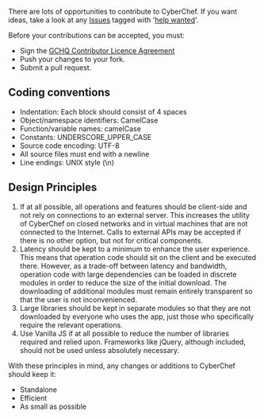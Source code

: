 There are lots of opportunities to contribute to CyberChef. If you want ideas, take a look at any [Issues](https://github.com/gchq/CyberChef/issues) tagged with '[help wanted](https://github.com/gchq/CyberChef/labels/help%20wanted)'.

Before your contributions can be accepted, you must:

 - Sign the [GCHQ Contributor Licence Agreement](https://cla-assistant.io/gchq/CyberChef)
 - Push your changes to your fork.
 - Submit a pull request.


## Coding conventions

* Indentation: Each block should consist of 4 spaces
* Object/namespace identifiers: CamelCase
* Function/variable names: camelCase
* Constants: UNDERSCORE_UPPER_CASE
* Source code encoding: UTF-8
* All source files must end with a newline
* Line endings: UNIX style (\n)


## Design Principles

1. If at all possible, all operations and features should be client-side and not rely on connections to an external server. This increases the utility of CyberChef on closed networks and in virtual machines that are not connected to the Internet. Calls to external APIs may be accepted if there is no other option, but not for critical components.
2. Latency should be kept to a minimum to enhance the user experience. This means that operation code should sit on the client and be executed there. However, as a trade-off between latency and bandwidth, operation code with large dependencies can be loaded in discrete modules in order to reduce the size of the initial download. The downloading of additional modules must remain entirely transparent so that the user is not inconvenienced.
3. Large libraries should be kept in separate modules so that they are not downloaded by everyone who uses the app, just those who specifically require the relevant operations.
4. Use Vanilla JS if at all possible to reduce the number of libraries required and relied upon. Frameworks like jQuery, although included, should not be used unless absolutely necessary.


With these principles in mind, any changes or additions to CyberChef should keep it:

 - Standalone
 - Efficient
 - As small as possible